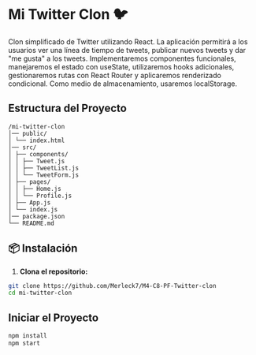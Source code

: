 # Mi Twitter Clon 🐦
Clon simplificado de Twitter utilizando React. La aplicación permitirá a los usuarios ver una línea de tiempo de tweets, publicar nuevos tweets y dar "me gusta" a los tweets. Implementaremos componentes funcionales, manejaremos el estado con useState, utilizaremos hooks adicionales, gestionaremos rutas con React Router y aplicaremos renderizado condicional. Como medio de almacenamiento, usaremos localStorage.

## Estructura del Proyecto
```
/mi-twitter-clon
│── public/
│ └── index.html
│── src/
│ ├── components/
│ │ ├── Tweet.js
│ │ ├── TweetList.js
│ │ └── TweetForm.js
│ ├── pages/
│ │ ├── Home.js
│ │ └── Profile.js
│ ├── App.js
│ └── index.js
│── package.json
└── README.md
```
## 📦 Instalación

1. **Clona el repositorio:**

```bash
git clone https://github.com/Merleck7/M4-C8-PF-Twitter-clon
cd mi-twitter-clon
```
## Iniciar el Proyecto

```bash
npm install
npm start